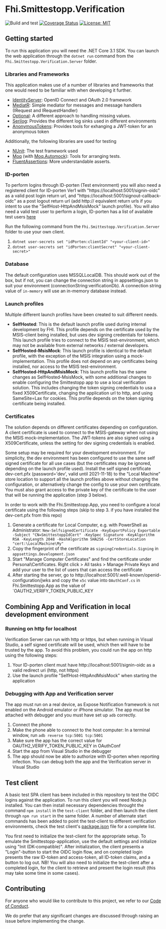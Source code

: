 # Fhi.Smittestopp.Verification
![Build and test](https://github.com/folkehelseinstituttet/Fhi.Smittestopp.Verification/workflows/Build%20and%20test/badge.svg) [![Coverage Status](https://coveralls.io/repos/github/folkehelseinstituttet/Fhi.Smittestopp.Verification/badge.svg?branch=main)](https://coveralls.io/github/folkehelseinstituttet/Fhi.Smittestopp.Verification?branch=main) [![License: MIT](https://img.shields.io/badge/License-MIT-brightgreen.svg)](LICENSE)

## Getting started

To run this application you will need the .NET Core 3.1 SDK.
You can launch the web application through the `dotnet run` command from the `Fhi.Smittestopp.Verification.Server` folder.

### Libraries and Frameworks

This application makes use of a number of libraries and frameworks that one would need to be familiar with when developing it further.

- [IdentityServer](https://identityserver4.readthedocs.io/en/latest/): OpenID Connect and OAuth 2.0 framework
- [MediatR](https://github.com/jbogard/MediatR): Simple mediator for messages and message handlers (IRequest and IRequestHandler)
- [Optional](https://github.com/nlkl/Optional): A different approach to handling missing values.
- [Serilog](https://github.com/serilog/serilog): Provides the different log sinks used in different environments
- [AnonymousTokens](https://github.com/HenrikWM/anonymous-tokens): Provides tools for exhanging a JWT-token for an anonymous token

Additionally, the following libraries are used for testing

- [NUnit](https://github.com/nunit/nunit): The test framework used
- [Moq](https://github.com/moq/moq4) (with [Moq.Automock](https://github.com/moq/Moq.AutoMocker)): Tools for arranging tests.
- [FluentAssertions](https://fluentassertions.com/introduction): More understandable asserts.


### ID-porten

To perform logins through ID-porten (Test environment) you will also need a registered client for ID-porten Ver1 with "https://localhost:5001/signin-oidc" as a valid post login return url, and "https://localhost:5001/signout-callback-oidc" as a post logout return url (add http:// equivalent return urls if you intent to use the "SelfHost-HttpAndMsisMock" launch profile).
You will also need a valid test user to perform a login, ID-porten has a list of available test users [here](https://difi.github.io/felleslosninger/idporten_testbrukere.html)

Run the following command from the `Fhi.Smittestopp.Verification.Server` folder to use your own client.

1. `dotnet user-secrets set "idPorten:clientId" "<your-client-id>"`
2. `dotnet user-secrets set "idPorten:clientSecret" "<your-client-secret>"`

### Database

The default configuration uses MSSQLLocalDB.
This should work out of the box, but if not, you can change the connection string in appsettings.json to suit your environment (connectionString:verificationDb).
A connection string value of `in-memory` will use an in-memory database instead.

### Launch profiles

Multiple different launch profiles have been created to suit different needs.

- **SelfHosted**:
  This is the default launch profile used during internal development by FHI.
  This profile depends on the certificate used by the MSIS-client being installed, but uses dev signing credentials for tokens.
  This launch profile tries to connect to the MSIS test-environment, which may not be available from external networks / external developers.
- **SelfHosted-MsisMock**:
  This launch profile is identical to the default profile, with the exception of the MSIS integration using a mock-implementation.
  This profile does not depend on any certificates being installed, nor access to the MSIS test-environment.
- **SelfHosted-HttpAndMsisMock**:
  This launch profile has the same changes as SelfHosted-MsisMock, with some additional changes to enable configuring the Smittestopp app to use a local verification solution.
  This includes changing the token signing credentials to usa a fixed X509Certificate, changing the application url to http, and using SameSite=Lax for cookies. This profile depends on the token signing certificate being installed.

### Certificates

The solution depends on different certificates depending on configuration.
A client certificate is used to connect to the MSIS-gateway when not using the MSIS mock-implementation.
The JWT-tokens are also signed using a X509Certificate, unless the setting for dev signing credentials is enabled.

Some setup may be required for your development environment.
For simplicity, the dev environment has been configured to use the same self signed certificate for all use cases (but the certificates may be ignored, depending on the launch profile used).
Install the self signed certificate dev-cert.pfx (password='dev', valid until 2021-11-18) to the "Local Machine" store location to support all the launch profiles above without changing the configuration, or alternatively change the config to use your own certificate.
You must also grant access to the private key of the certificate to the user that will be running the application (step 3 below).

In order to work with the Fhi.Smittestopp.App, you need to configure a local certificate using the following steps (skip to step 3. if you have installed the dev-cert.pfx from this repo)

1. Generate a certificate for Local Computer, e.g. with PowerShell as Administrator: `New-SelfsignedCertificate -KeyExportPolicy Exportable -Subject "CN=SmittestoppIdCert" -KeySpec Signature -KeyAlgorithm RSA -KeyLength 2048 -HashAlgorithm SHA256 -CertStoreLocation "cert:\LocalMachine\My"`
2. Copy the fingerprint of the certificate as `signingCredentials.Signing` in `appsettings.Development.json`
3. Start "Manage Computer Certificates" and find the certificate under Personal\Certificates. Right click > All tasks > Manage Private Keys and add your user to the list of users that can access the certificate
4. After starting the server, go to http://localhost:5001/.well-known/openid-configuration/jwks and copy the `x5c` value into `OAuthConf.cs` in Fhi.Smittestopp.App as the value of `OAUTH2_VERIFY_TOKEN_PUBLIC_KEY

## Combining App and Verification in local development environment

### Running on http for localhost

Verification Server can run with http or https, but when running in Visual Studio, a self signed certificate will be used, which then will have to be trusted by the app. To avoid this problem, you could run the app on http using the following steps:

1. Your ID-porten client must have http://localhost:5001/signin-oidc as a valid redirect uri (http, not https)
2. Use the launch profile "SelfHost-HttpAndMsisMock" when starting the application

### Debugging with App and Verification server

The app must run on a real device, as Expose Notification framework is not enabled on the Android emulator or iPhone simulator. The app must be attached with debugger and you must have set up `adb` correctly.

1. Connect the phone
2. Make the phone able to connect to the host computer: In a terminal window, run `adb reverse tcp:5001 tcp:5001`
3. Make sure the app has the correct value for OAUTH2_VERIFY_TOKEN_PUBLIC_KEY in OAuthConf
4. Start the app from Visual Studio in the debugger
5. The app should now be able to authorize with ID-porten when reporting infection. You can debug both the app and the Verification server in Visual Studio

## Test client

A basic test SPA client has been included in this repository to test the OIDC logins against the application.
To run this client you will need Node.js installed.
You can then install necessary dependencies throught the command `npm install` in the `test-client` folder, and then launch the client through `npm run start` in the same folder.
A number of alternate start commands has been added to point the test-client to different verification environments, check the test client's [package.json](test-client/package.json) file for a complete list.

You first need to initialize the test-client for the appropriate setup.
To emulate the Smittestopp-application, use the default settings and initialize using "Init (DK-compatible)".
After initialization, the client presents a "Login"-button to start the OIDC login flow, and on completed login presents the raw ID-token and access-token, all ID-token claims, and a button to log out.
NB! You will also need to initialize the test-client after a completed login, for the client to retrieve and present the login result (this may take some time in some cases).

## Contributing

For anyone who would like to contribute to this project, we refer to our [Code of Conduct](CODE_OF_CONDUCT.md).

We do prefer that any significant changes are discussed through raising an issue before implementing the change.
